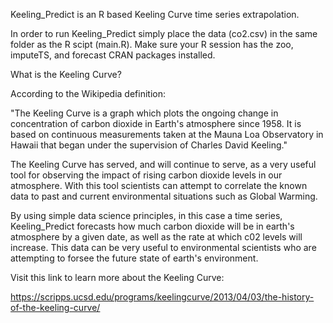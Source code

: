 
Keeling_Predict is an R based Keeling Curve time series extrapolation.

In order to run Keeling_Predict simply place the data (co2.csv) in the same folder as the R scipt (main.R).
Make sure your R session has the zoo, imputeTS, and forecast CRAN packages installed.

What is the Keeling Curve?

According to the Wikipedia definition: 

"The Keeling Curve is a graph which plots the ongoing change in concentration of carbon dioxide in Earth's atmosphere since 1958. It is based on continuous measurements taken at the Mauna Loa Observatory in Hawaii that began under the supervision of Charles David Keeling."

The Keeling Curve has served, and will continue to serve, as a very useful tool for observing the impact of rising carbon dioxide levels in our atmosphere. With this tool scientists can attempt to correlate the known data to past and current environmental situations such as Global Warming.

By using simple data science principles, in this case a time series, Keeling_Predict forecasts how much carbon dioxide will be in earth's atmosphere by a given date, as well as the rate at which c02 levels will increase. This data can be very useful to environmental scientists who are attempting to forsee the future state of earth's environment.



Visit this link to learn more about the Keeling Curve: 

https://scripps.ucsd.edu/programs/keelingcurve/2013/04/03/the-history-of-the-keeling-curve/

